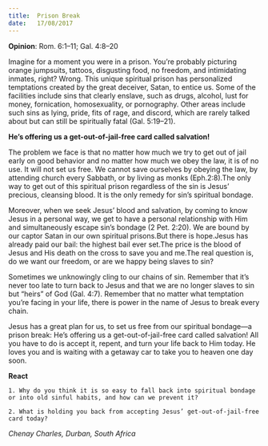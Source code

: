 ```yaml
---
title:  Prison Break
date:   17/08/2017
---
```


**Opinion**: Rom. 6:1–11; Gal. 4:8–20

Imagine for a moment you were in a prison. You’re probably picturing orange jumpsuits, tattoos, disgusting food, no freedom, and intimidating inmates, right? Wrong. This unique spiritual prison has personalized temptations created by the great deceiver, Satan, to entice us. Some of the facilities include sins that clearly enslave, such as drugs, alcohol, lust for money, fornication, homosexuality, or pornography. Other areas include such sins as lying, pride, fits of rage, and discord, which are rarely talked about but can still be spiritually fatal (Gal. 5:19–21).

**He’s offering us a get-out-of-jail-free card called salvation!**

The problem we face is that no matter how much we try to get out of jail early on good behavior and no matter how much we obey the law, it is of no use. It will not set us free. We cannot save ourselves by obeying the law, by attending church every Sabbath, or by living as monks (Eph.2:8).The only way to get out of this spiritual prison regardless of the sin is Jesus’ precious, cleansing blood. It is the only remedy for sin’s spiritual bondage.

Moreover, when we seek Jesus’ blood and salvation, by coming to know Jesus in a personal way, we get to have a personal relationship with Him and simultaneously escape sin’s bondage (2 Pet. 2:20). We are bound by our captor Satan in our own spiritual prisons.But there is hope.Jesus has already paid our bail: the highest bail ever set.The price is the blood of Jesus and His death on the cross to save you and me.The real question is, do we want our freedom, or are we happy being slaves to sin?

Sometimes we unknowingly cling to our chains of sin. Remember that it’s never too late to turn back to Jesus and that we are no longer slaves to sin but “heirs” of God (Gal. 4:7). Remember that no matter what temptation you’re facing in your life, there is power in the name of Jesus to break every chain.

Jesus has a great plan for us, to set us free from our spiritual bondage—a prison break: He’s offering us a get-out-of-jail-free card called salvation! All you have to do is accept it, repent, and turn your life back to Him today. He loves you and is waiting with a getaway car to take you to heaven one day soon.

**React**

`1. Why do you think it is so easy to fall back into spiritual bondage or into old sinful habits, and how can we prevent it?`

`2. What is holding you back from accepting Jesus’ get-out-of-jail-free card today?`

_Chenay Charles, Durban, South Africa_